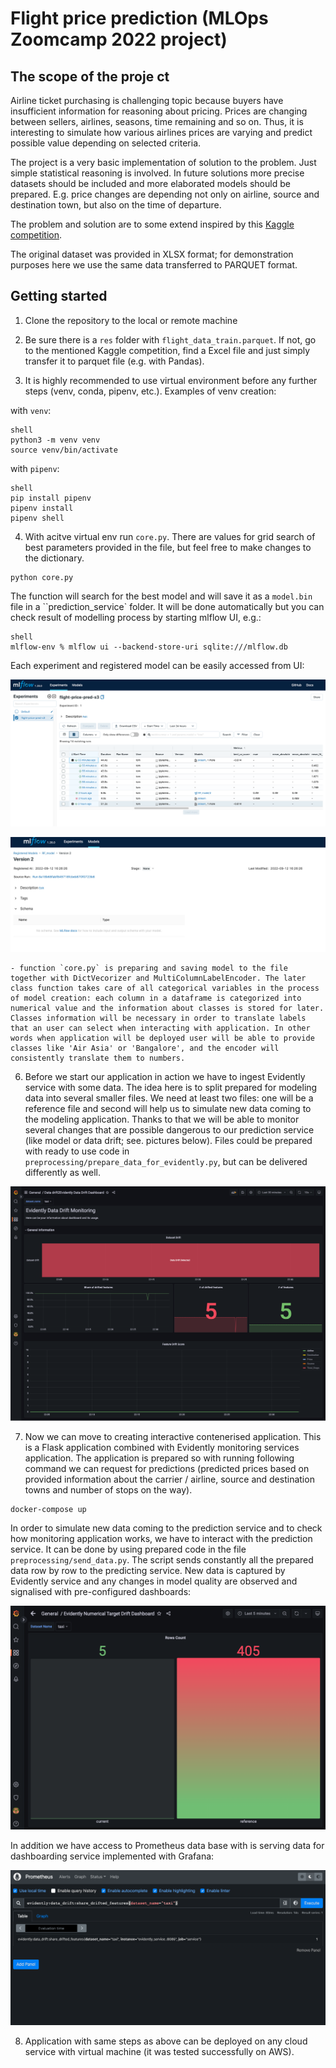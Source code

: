 
# Flight price prediction (MLOps Zoomcamp 2022 project)

## The scope of the proje   ct

Airline ticket purchasing is challenging topic because buyers have insufficient information for reasoning about pricing. Prices are changing between sellers, airlines, seasons, time remaining and so on. Thus, it is interesting to simulate how various airlines prices are varying and predict possible value depending on selected criteria. 

The project is a very basic implementation of solution to the problem. Just simple statistical reasoning is involved. In future solutions more precise datasets should be included and more elaborated models should be prepared. E.g. price changes are depending not only on airline, source and destination town, but also on the time of departure. 

The problem and solution are to some extend inspired by this [Kaggle competition](https://www.kaggle.com/code/anshigupta01/flight-price-prediction).

The original dataset was provided in XLSX format; for demonstration purposes here we use the same data transferred to PARQUET format.

## Getting started

1. Clone the repository to the local or remote machine

2. Be sure there is a `res` folder with `flight_data_train.parquet`. If not, go to the mentioned Kaggle competition, find a Excel file and just simply transfer it to parquet file (e.g. with Pandas).

3. It is highly recommended to use virtual environment before any further steps (venv, conda, pipenv, etc.). Examples of venv creation:

with `venv`:

```
shell
python3 -m venv venv
source venv/bin/activate
```


with `pipenv`:

```
shell
pip install pipenv
pipenv install
pipenv shell
```

4. With acitve virtual env run `core.py`. There are values for grid search of best parameters provided in the file, but feel free to make changes to the dictionary.

```shell
python core.py
```

The function will search for the best model and will save it as a `model.bin` file in a ``prediction_service` folder. It will be done automatically but you can check result of modelling process by starting mlflow UI, e.g.:

```
shell
mlflow-env % mlflow ui --backend-store-uri sqlite:///mlflow.db
```

Each experiment and registered model can be easily accessed from UI:

![mlflow experiments](/res/images/mlflow_experiments.png)

![mlflow models](/res/images/mlflow_models.png)

    - function `core.py` is preparing and saving model to the file together with DictVecorizer and MultiColumnLabelEncoder. The later class function takes care of all categorical variables in the process of model creation: each column in a dataframe is categorized into numerical value and the information about classes is stored for later. Classes information will be necessary in order to translate labels that an user can select when interacting with application. In other words when application will be deployed user will be able to provide classes like 'Air Asia' or 'Bangalore', and the encoder will consistently translate them to numbers.

6. Before we start our application in action we have to ingest Evidently service with some data. The idea here is to split prepared for modeling data into several smaller files. We need at least two files: one will be a reference file and second will help us to simulate new data coming to the modeling application. Thanks to that we will be able to monitor several changes that are possible dangerous to our prediction service (like model or data drift; see. pictures below). Files could be prepared with ready to use code in `preprocessing/prepare_data_for_evidently.py`, but can be delivered differently as well.

![Evidently data drift monitoring dashboard](/res/images/Evidently_data_drift_dashboard.png)

7. Now we can move to creating interactive contenerised application. This is a Flask application combined with Evidently monitoring services application. The application is prepared so with running following command we can request for predictions (predicted prices based on provided information about the carrier / airline, source and destination towns and number of stops on the way). 

```shell script
docker-compose up
```

In order to simulate new data coming to the prediction service and to check how monitoring application works, we have to interact with the prediction service. It can be done by using prepared code in the file `preprocessing/send_data.py`. The script sends constantly all the prepared data row by row to the predicting service. New data is captured by Evidently service and any changes in model quality are observed and signalised with pre-configured dashboards:


![Evidently numerical drift monitoring dashboard](/res/images/Evidently_numerical_target_drift.png)

In addition we have access to Prometheus data base with is serving data for dashboarding service implemented with Grafana:

![Prometheus database](/res/images/Prometheus.png)

8. Application with same steps as above can be deployed on any cloud service with virtual machine (it was tested successfully on AWS).


